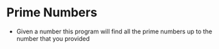 # Prime Numbers
* Given a number this program will find all the prime numbers up to the number that you provided

